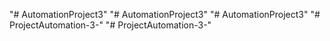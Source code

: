 "# AutomationProject3" 
"# AutomationProject3" 
"# AutomationProject3" 
"# ProjectAutomation-3-" 
"# ProjectAutomation-3-" 
